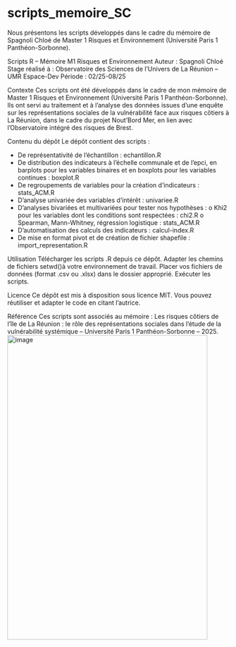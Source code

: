 # scripts_memoire_SC
Nous présentons les scripts développés dans le cadre du mémoire de Spagnoli Chloé de Master 1 Risques et Environnement (Université Paris 1 Panthéon-Sorbonne).

Scripts R – Mémoire M1 Risques et Environnement
Auteur : Spagnoli Chloé
Stage réalisé à : Observatoire des Sciences de l’Univers de La Réunion – UMR Espace-Dev
Période : 02/25-08/25

Contexte
Ces scripts ont été développés dans le cadre de mon mémoire de Master 1 Risques et Environnement (Université Paris 1 Panthéon-Sorbonne).
Ils ont servi au traitement et à l’analyse des données issues d’une enquête sur les représentations sociales de la vulnérabilité face aux risques côtiers à La Réunion, dans le cadre du projet Nout’Bord Mer, en lien avec l’Observatoire intégré des risques de Brest.

Contenu du dépôt
Le dépôt contient des scripts :
-	De représentativité de l’échantillon : echantillon.R
-	De distribution des indicateurs à l’échelle communale et de l’epci, en barplots pour les variables binaires et en boxplots pour les variables continues : boxplot.R
-	De regroupements de variables pour la création d’indicateurs : stats_ACM.R
-	D’analyse univariée des variables d’intérêt : univariee.R
-	D’analyses bivariées et multivariées pour tester nos hypothèses : 
o	Khi2 pour les variables dont les conditions sont respectées : chi2.R
o	Spearman, Mann-Whitney, régression logistique : stats_ACM.R
-	D’automatisation des calculs des indicateurs : calcul-index.R
-	De mise en format pivot et de création de fichier shapefile : import_representation.R

Utilisation
Télécharger les scripts .R depuis ce dépôt.
Adapter les chemins de fichiers setwd()à votre environnement de travail.
Placer vos fichiers de données (format .csv ou .xlsx) dans le dossier approprié.
Exécuter les scripts.

Licence
Ce dépôt est mis à disposition sous licence MIT. Vous pouvez réutiliser et adapter le code en citant l’autrice.

Référence
Ces scripts sont associés au mémoire :
Les risques côtiers de l’île de La Réunion : le rôle des représentations sociales dans l’étude de la vulnérabilité systémique – Université Paris 1 Panthéon-Sorbonne – 2025.
<img width="454" height="689" alt="image" src="https://github.com/user-attachments/assets/842f68c4-6ff8-43b5-93f0-76aff12a2193" />
